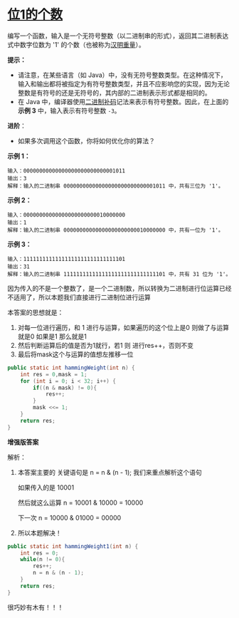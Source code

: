 # [位1的个数](https://leetcode-cn.com/problems/number-of-1-bits/)

编写一个函数，输入是一个无符号整数（以二进制串的形式），返回其二进制表达式中数字位数为 '1' 的个数（也被称为[汉明重量](https://baike.baidu.com/item/汉明重量)）。

 

**提示：**

- 请注意，在某些语言（如 Java）中，没有无符号整数类型。在这种情况下，输入和输出都将被指定为有符号整数类型，并且不应影响您的实现，因为无论整数是有符号的还是无符号的，其内部的二进制表示形式都是相同的。
- 在 Java 中，编译器使用[二进制补码](https://baike.baidu.com/item/二进制补码/5295284)记法来表示有符号整数。因此，在上面的 **示例 3** 中，输入表示有符号整数 `-3`。 

**进阶**：

- 如果多次调用这个函数，你将如何优化你的算法？

 

**示例 1：**

```
输入：00000000000000000000000000001011
输出：3
解释：输入的二进制串 00000000000000000000000000001011 中，共有三位为 '1'。
```

**示例 2：**

```
输入：00000000000000000000000010000000
输出：1
解释：输入的二进制串 00000000000000000000000010000000 中，共有一位为 '1'。
```

**示例 3：**

```
输入：11111111111111111111111111111101
输出：31
解释：输入的二进制串 11111111111111111111111111111101 中，共有 31 位为 '1'。
```



因为传入的不是一个整数了，是一个二进制数，所以转换为二进制进行位运算已经不适用了，所以本题我们直接进行二进制位进行运算

本答案的思想就是：

1. 对每一位进行遍历，和 1 进行与运算，如果遍历的这个位上是0 则做了与运算就是0 如果是1 那么就是1
2. 然后判断运算后的值是否为1就行，若1 则 进行res++，否则不变
3. 最后将mask这个与运算的值想左推移一位

```java
public static int hammingWeight(int n) {
    int res = 0,mask = 1;
    for (int i = 0; i < 32; i++) {
        if((n & mask) != 0){
            res++;
        }
        mask <<= 1;
    }
    return res;
}
```



**增强版答案**

解析：

1. 本答案主要的 关键语句是 n = n & (n - 1); 我们来重点解析这个语句

   如果传入的是 10001

   然后就这么运算 n = 10001 & 10000 = 10000

   下一次 n = 10000 & 01000 = 00000

2. 所以本题解决！

```java
public static int hammingWeight1(int n) {
    int res = 0;
    while(n != 0){
        res++;
        n = n & (n - 1);
    }
    return res;
}
```

很巧妙有木有！！！
